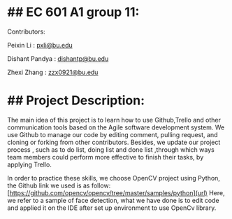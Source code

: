# **## EC 601 A1 group 11:**

Contributors:

Peixin Li : pxli@bu.edu

Dishant Pandya : dishantp@bu.edu

Zhexi Zhang : zzx0921@bu.edu


# **## Project Description:**

The main idea of this project is to learn how to use Github,Trello and other communication tools
based on the Agile software development system. We use Github to manage our code by editing
comment, pulling request, and cloning or forking from other contributors. Besides, we update our
project process , such as to do list, doing list and done list ,through which ways team members could
perform more effective to finish their tasks, by applying Trello.

In order to practice these skills, we choose OpenCV project using Python, the Github link we used is
as follow: [https://github.com/opencv/opencv/tree/master/samples/python](url)
Here, we refer to a
sample of face detection, what we have done is to edit code and applied it on the IDE after set up
environment to use OpenCv library.
